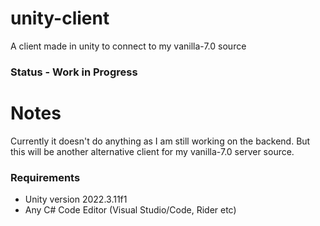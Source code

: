# unity-client

A client made in unity to connect to my vanilla-7.0 source

### Status - Work in Progress 

# Notes 

Currently it doesn't do anything as I am still working on the backend. 
But this will be another alternative client for my vanilla-7.0 server source.  

### Requirements

- Unity version 2022.3.11f1
- Any C# Code Editor (Visual Studio/Code, Rider etc)
